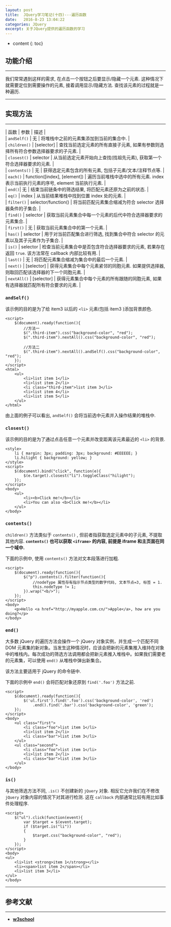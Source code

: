 ```yaml
---
layout: post
title:  JQuery学习笔记(十四)---遍历函数
date:   2016-8-23 13:04:22
categories: JQuery
excerpt: 关于JQuery提供的遍历函数的学习
---
```


* content
{: toc}

## 功能介绍

---

我们常常遇到这样的需求, 在点击一个按钮之后要显示/隐藏一个元素. 这种情况下就需要定位到需要操作的元素, 接着调用显示/隐藏方法. 查找该元素的过程就是一种遍历.

---

## 实现方法

---

| 函数 | 参数 | 描述 |   
| `andSelf()` | 无 | 将堆栈中之前的元素集添加到当前的集合中. |   
| `children()` | [selector] | 查找当前选定元素的所有直接子元素, 如果有参数则选择所有符合参数选择器要求的子元素. |   
| `closest()` | selector | 从当前选定元素开始向上查找(找祖先元素), 获取第一个符合选择器要求的元素. |   
| `contents()` | 无 | 获得选定元素包含的所有元素, 包括子元素/文本/注释节点等. |   
| `each()` | function([index], [element]) | 遍历当前堆栈中选中的所有元素. index 表示当前执行元素的序号, element 当前执行元素. |   
| `end()`| 无 | 结束当前链条中的筛选结果, 将匹配元素还原为之前的状态. |   
| `eq()` | index | 从当前结果堆栈中找到位置 index 处的元素. |   
| `filter()` | selector/function() | 将当前匹配元素集合缩减为符合 selector 选择器条件的子集合. |   
| `find()` | selector | 获取当前元素集合中每一个元素的后代中符合选择器要求的元素集合. |    
| `first()` | 无 | 获取当前元素集合中的第一个元素. |   
| `has()` | selector | 用于对当前匹配集合进行筛选, 找到集合中符合 selector 的元素以及其子元素作为子集合. |   
| `is()` | selector | 检查当前元素集合中是否包含符合选择器要求的元素, 若果存在返回 `true`. 该方法常在 callback 内部比较有用. |   
| `last()` | 无 | 将匹配元素集合缩减为集合中的最后一个元素. |   
| `next()` | [selector] | 获得元素集合中每个元素紧邻的同胞元素. 如果提供选择器, 则取回匹配该选择器的下一个同胞元素. |   
| `nextAll()` | [selector] | 获得元素集合中每个元素的所有跟随的同胞元素, 如果有选择器就匹配所有符合要求的元素. |

### `andSelf()`

该示例的目的是为了给 item3 以后的 `<li>` 元素(包括 item3 )添加背景颜色.

```jquery
<script>
	$(document).ready(function(){
		//方法一
		$(".third-item").css("background-color", "red");
		$(".third-item").nextAll().css("background-color", "red");

		//方法二
		$(".third-item").nextAll().andSelf().css("background-color", "red");
	});
</script>
<html>
	<ul>
		<li>list item 1</li>
		<li>list item 2</li>
		<li class="third-item">list item 3</li>
		<li>list item 4</li>
		<li>list item 5</li>
	</ul>
</html>
```

由上面的例子可以看出, `andSelf()` 会将当前选中元素并入操作结果的堆栈中.

### `closest()`

该示例的目的是为了通过点击任意一个元素并改变距离该元素最近的 `<li>` 的背景.

```jQuery
<style>
	li { margin: 3px; padding: 3px; background: #EEEEEE; }
	li.hilight { background: yellow; }
</style>
<script>
	$(document).bind("click", function(e){
		$(e.target).closest("li").toggleClass("hilight");
	});
</script>
<body>
	<ul>
		<li><b>Click me!</b></li>
		<li>You can also <b>Click me!</b></li>
	</ul>
</body>
```

### `contents()`

`children()` 方法类似于 `contents()` , 但前者指获取选定元素中的子元素, 不提取其他内容. **`contents()` 也可以获取 `<iframe>` 的内容, 前提是 iframe 和主页面在同一个域中.**

下面的示例中, 使用 `contents()` 方法对文本段落进行加粗.

```jQuery
<script>
	$(document).ready(function(){
		$("p").contents().filter(function(){
			//nodeType 属性存有指示节点类型的数字代码, 文本节点=3, 标签 = 1.
			this.nodeType != 1;
		}).wrap("<b/>");
	});
</script>
<body>
	<p>Hello <a href="http://myapple.com.cn/">Apple</a>, how are you doing?</p>
</body>
```

### `end()`

大多数 jQuery 的遍历方法会操作一个 jQuery 对象实例，并生成一个匹配不同 DOM 元素集的新对象。当发生这种情况时，应该会把新的元素集推入维持在对象中的堆栈内。每次成功的筛选方法调用都会把新元素推入堆栈中。如果我们需要老的元素集，可以使用 `end()` 从堆栈中弹出新集合。

该方法主要适用于 jQuery 的命令链中.

下面的示例中 `end()` 会将匹配对象还原到 `find('.foo')` 方法之前.

``` jQuery
<script>
	$(document).ready(function(){
		$('ul.first').find('.foo').css('background-color', 'red')
			.end().find('.bar').css('background-color', 'green');
	});
</script>
<body>
	<ul class="first">
		<li class="foo">list item 1</li>
		<li>list item 2</li>
		<li class="bar">list item 3</li>
	</ul>
	<ul class="second">
		<li class="foo">list item 1</li>
		<li>list item 2</li>
		<li class="bar">list item 3</li>
	</ul>
</body>
```

### `is()`

与其他筛选方法不同, `.is()` 不创建新的 `jQuery` 对象. 相反它允许我们在不修改 `jQuery` 对象内容的情况下对其进行检测. 这在 `callback` 内部通常比较有用比如事件处理程序.

```jQuery
<script>
	$("ul").click(function(event){
		var $target = $(event.target);
		if ($target.is("li"))
		{
			$target.css("background-color", "red");
		}
	});
</script>
<body>
<ul>
	<li>list <strong>item 1</strong></li>
	<li><span>list item 2</span></li>
	<li>list item 3</li>
</ul>
</body>
```

---

## 参考文献

---

* **[w3school](http://www.w3school.com.cn/jquery/jquery_ref_traversing.asp)**
